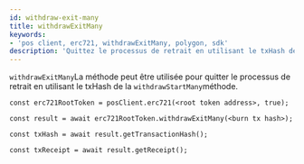```yaml
---
id: withdraw-exit-many
title: withdrawExitMany
keywords:
- 'pos client, erc721, withdrawExitMany, polygon, sdk'
description: 'Quittez le processus de retrait en utilisant le txHash de « withdrawStartMany ».'
---
```


`withdrawExitMany`La méthode peut être utilisée pour quitter le processus de retrait en utilisant le txHash de la `withdrawStartMany`méthode.

```
const erc721RootToken = posClient.erc721(<root token address>, true);

const result = await erc721RootToken.withdrawExitMany(<burn tx hash>);

const txHash = await result.getTransactionHash();

const txReceipt = await result.getReceipt();

```

